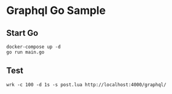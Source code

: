 # Graphql Go Sample

## Start Go

```
docker-compose up -d
go run main.go
```

## Test

```
wrk -c 100 -d 1s -s post.lua http://localhost:4000/graphql/
```
